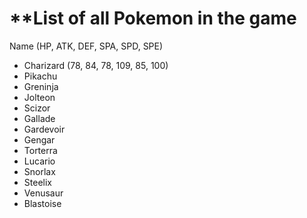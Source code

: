 # **List of all Pokemon in the game

Name (HP, ATK, DEF, SPA, SPD, SPE)

- Charizard (78, 84, 78, 109, 85, 100)
- Pikachu
- Greninja
- Jolteon
- Scizor
- Gallade
- Gardevoir
- Gengar
- Torterra
- Lucario
- Snorlax
- Steelix
- Venusaur
- Blastoise